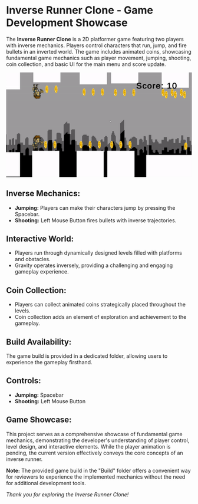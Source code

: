 # Inverse Runner Clone - Game Development Showcase

The **Inverse Runner Clone** is a 2D platformer game featuring two players with inverse mechanics. Players control characters that run, jump, and fire bullets in an inverted world. The game includes animated coins, showcasing fundamental game mechanics such as player movement, jumping, shooting, coin collection, and basic UI for the main menu and score update.

![Animated Gameplay](animated_gameplay.gif)

## Inverse Mechanics:

- **Jumping:** Players can make their characters jump by pressing the Spacebar.
- **Shooting:** Left Mouse Button fires bullets with inverse trajectories.

## Interactive World:

- Players run through dynamically designed levels filled with platforms and obstacles.
- Gravity operates inversely, providing a challenging and engaging gameplay experience.

## Coin Collection:

- Players can collect animated coins strategically placed throughout the levels.
- Coin collection adds an element of exploration and achievement to the gameplay.

## Build Availability:

The game build is provided in a dedicated folder, allowing users to experience the gameplay firsthand.

## Controls:

- **Jumping:** Spacebar
- **Shooting:** Left Mouse Button

## Game Showcase:

This project serves as a comprehensive showcase of fundamental game mechanics, demonstrating the developer's understanding of player control, level design, and interactive elements. While the player animation is pending, the current version effectively conveys the core concepts of an inverse runner.

**Note:** The provided game build in the "Build" folder offers a convenient way for reviewers to experience the implemented mechanics without the need for additional development tools.

*Thank you for exploring the Inverse Runner Clone!*